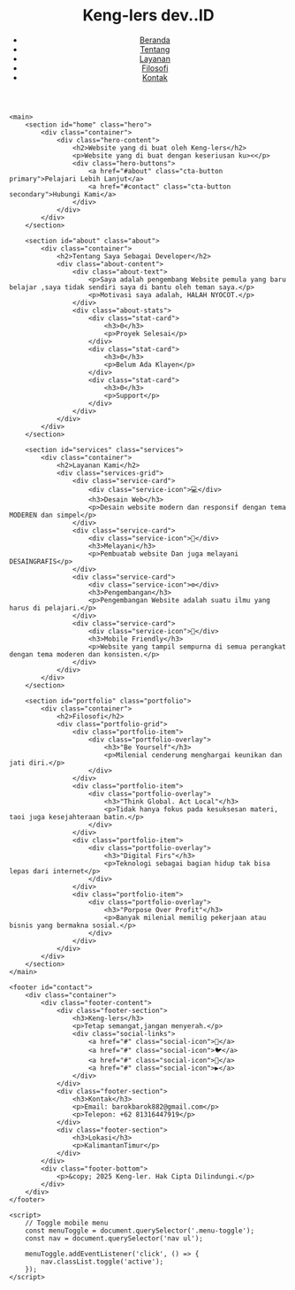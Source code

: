 <!DOCTYPE html>
<html lang="id">
<head>
    <meta charset="UTF-8">
    <meta name="viewport" content="width=device-width, initial-scale=1.0">
    <title>Website Pertama Yang Di Buat Oleh @Keng-lers</title>
    <link rel="stylesheet" href="dark-blue-style.css">
</head>
<body>
    <header>
        <div class="container">
            <h1 class="logo">Keng-lers dev.<span class="highlight">.ID</span></h1>
            <nav>
                <ul>
                    <li><a href="#home">Beranda</a></li>
                    <li><a href="#about">Tentang</a></li>
                    <li><a href="#services">Layanan</a></li>
                    <li><a href="#portfolio">Filosofi</a></li>
                    <li><a href="#contact">Kontak</a></li>
                </ul>
            </nav>
            <div class="menu-toggle">
                <span></span>
                <span></span>
                <span></span>
            </div>
        </div>
    </header>

    <main>
        <section id="home" class="hero">
            <div class="container">
                <div class="hero-content">
                    <h2>Website yang di buat oleh Keng-lers</h2>
                    <p>Website yang di buat dengan keseriusan ku><</p>
                    <div class="hero-buttons">
                        <a href="#about" class="cta-button primary">Pelajari Lebih Lanjut</a>
                        <a href="#contact" class="cta-button secondary">Hubungi Kami</a>
                    </div>
                </div>
            </div>
        </section>

        <section id="about" class="about">
            <div class="container">
                <h2>Tentang Saya Sebagai Developer</h2>
                <div class="about-content">
                    <div class="about-text">
                        <p>Saya adalah pengembang Website pemula yang baru belajar ,saya tidak sendiri saya di bantu oleh teman saya.</p>
                        <p>Motivasi saya adalah, HALAH NYOCOT.</p>
                    </div>
                    <div class="about-stats">
                        <div class="stat-card">
                            <h3>0</h3>
                            <p>Proyek Selesai</p>
                        </div>
                        <div class="stat-card">
                            <h3>0</h3>
                            <p>Belum Ada Klayen</p>
                        </div>
                        <div class="stat-card">
                            <h3>0</h3>
                            <p>Support</p>
                        </div>
                    </div>
                </div>
            </div>
        </section>

        <section id="services" class="services">
            <div class="container">
                <h2>Layanan Kami</h2>
                <div class="services-grid">
                    <div class="service-card">
                        <div class="service-icon">💻</div>
                        <h3>Desain Web</h3>
                        <p>Desain website modern dan responsif dengan tema MODEREN dan simpel</p>
                    </div>
                    <div class="service-card">
                        <div class="service-icon">🎨</div>
                        <h3>Melayani</h3>
                        <p>Pembuatab website Dan juga melayani DESAINGRAFIS</p>
                    </div>
                    <div class="service-card">
                        <div class="service-icon">⚙️</div>
                        <h3>Pengembangan</h3>
                        <p>Pengembangan Website adalah suatu ilmu yang harus di pelajari.</p>
                    </div>
                    <div class="service-card">
                        <div class="service-icon">📱</div>
                        <h3>Mobile Friendly</h3>
                        <p>Website yang tampil sempurna di semua perangkat dengan tema moderen dan konsisten.</p>
                    </div>
                </div>
            </div>
        </section>

        <section id="portfolio" class="portfolio">
            <div class="container">
                <h2>Filosofi</h2>
                <div class="portfolio-grid">
                    <div class="portfolio-item">
                        <div class="portfolio-overlay">
                            <h3>"Be Yourself"</h3>
                            <p>Milenial cenderung menghargai keunikan dan jati diri.</p>
                        </div>
                    </div>
                    <div class="portfolio-item">
                        <div class="portfolio-overlay">
                            <h3>"Think Global. Act Local"</h3>
                            <p>Tidak hanya fokus pada kesuksesan materi, taoi juga kesejahteraan batin.</p>
                        </div>
                    </div>
                    <div class="portfolio-item">
                        <div class="portfolio-overlay">
                            <h3>"Digital Firs"</h3>
                            <p>Teknologi sebagai bagian hidup tak bisa lepas dari internet</p>
                        </div>
                    </div>
                    <div class="portfolio-item">
                        <div class="portfolio-overlay">
                            <h3>"Porpose Over Profit"</h3>
                            <p>Banyak milenial memilig pekerjaan atau bisnis yang bermakna sosial.</p>
                        </div>
                    </div>
                </div>
            </div>
        </section>
    </main>

    <footer id="contact">
        <div class="container">
            <div class="footer-content">
                <div class="footer-section">
                    <h3>Keng-lers</h3>
                    <p>Tetap semangat,jangan menyerah.</p>
                    <div class="social-links">
                        <a href="#" class="social-icon">📘</a>
                        <a href="#" class="social-icon">🐦</a>
                        <a href="#" class="social-icon">📸</a>
                        <a href="#" class="social-icon">▶️</a>
                    </div>
                </div>
                <div class="footer-section">
                    <h3>Kontak</h3>
                    <p>Email: barokbarok882@gmail.com</p>
                    <p>Telepon: +62 81316447919</p>
                </div>
                <div class="footer-section">
                    <h3>Lokasi</h3>
                    <p>KalimantanTimur</p>
                </div>
            </div>
            <div class="footer-bottom">
                <p>&copy; 2025 Keng-ler. Hak Cipta Dilindungi.</p>
            </div>
        </div>
    </footer>

    <script>
        // Toggle mobile menu
        const menuToggle = document.querySelector('.menu-toggle');
        const nav = document.querySelector('nav ul');
        
        menuToggle.addEventListener('click', () => {
            nav.classList.toggle('active');
        });
    </script>
</body>
</html>
